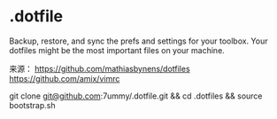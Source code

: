 # .dotfile
Backup, restore, and sync the prefs and settings for your toolbox. Your dotfiles might be the most important files on your machine.

来源：
https://github.com/mathiasbynens/dotfiles
https://github.com/amix/vimrc

git clone git@github.com:7ummy/.dotfile.git && cd .dotfiles && source bootstrap.sh
